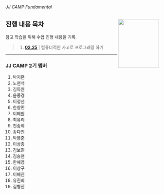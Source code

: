 ###### JJ CAMP Fundamental

<img src="https://cdn.rawgit.com/yamoo9/FDS/3rd_FDS/ASSETS/table-of-contents.png" alt="" align="right" width="134" height="160">

## 진행 내용 목차

참고 학습을 위해 수업 진행 내용을 기록.

> 1. __[02.25](./0225.md)__ | 컴퓨터적인 사고로 프로그래밍 하기

---

### JJ CAMP 2기 멤버

1. 박지훈
1. 노현석
1. 김득원
1. 윤종경
1. 이정선
1. 한창민
1. 이혜원
1. 최유리
1. 천송희
1. 강다인
1. 박봉준
1. 이상종
1. 김보민
1. 김승현
1. 한혜영
1. 이상구
1. 이혜진
1. 유진희
1. 김형진
